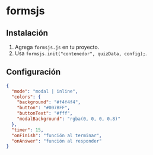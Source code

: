 # formsjs

## Instalación
1. Agrega `formsjs.js` en tu proyecto.
2. Usa `formsjs.init("contenedor", quizData, config);`.

## Configuración
```json
{
  "mode": "modal | inline",
  "colors": {
    "background": "#f4f4f4",
    "button": "#007BFF",
    "buttonText": "#fff",
    "modalBackground": "rgba(0, 0, 0, 0.8)"
  },
  "timer": 15,
  "onFinish": "función al terminar",
  "onAnswer": "función al responder"
}